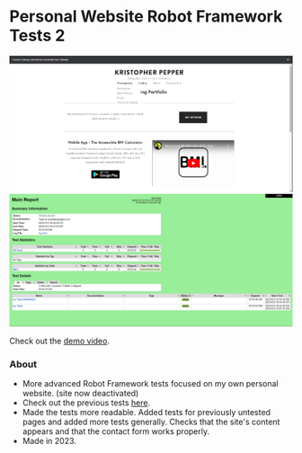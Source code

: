 # Personal Website Robot Framework Tests 2

<img src="RFT2-1.png"/>
<img src="RFT2-2.png"/>

Check out the [demo video](https://youtu.be/6Avcf4xh6cw).

### About

- More advanced Robot Framework tests focused on my own personal website.  (site now deactivated)
- Check out the previous tests [here](https://github.com/KrisHHFI/Personal-Website-Robot-Framework-Tests).
- Made the tests more readable. Added tests for previously untested pages and added more tests generally. Checks that the site's content appears and that the contact form works properly.
- Made in 2023.
